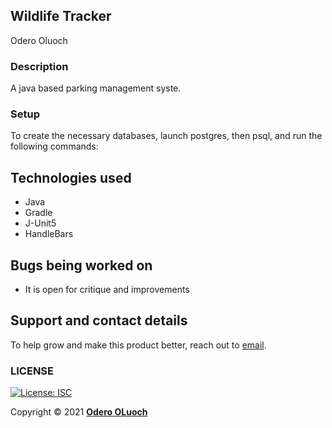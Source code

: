## Wildlife Tracker
Odero Oluoch


### Description
A java based parking management syste.


### Setup

To create the necessary databases, launch postgres, then psql, and run the following commands:


## Technologies used
- Java
- Gradle
- J-Unit5
- HandleBars


## Bugs being worked on
- It is open for critique and improvements

## Support and contact details
To help grow and make this product better, reach out to [email](mailto:oderoluoch@gmail.com).
### LICENSE
[![License: ISC](https://img.shields.io/badge/License-ISC-yellow.svg)](/LICENSE)

Copyright &copy; 2021 **[Odero OLuoch](www.github.com/OderoOluoch)**
